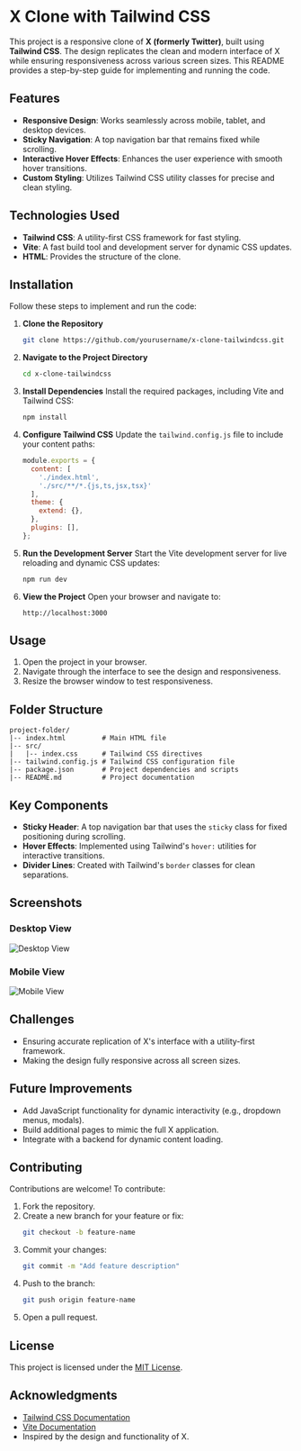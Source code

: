# X Clone with Tailwind CSS

This project is a responsive clone of **X (formerly Twitter)**, built using **Tailwind CSS**. The design replicates the clean and modern interface of X while ensuring responsiveness across various screen sizes. This README provides a step-by-step guide for implementing and running the code.

## Features

- **Responsive Design**: Works seamlessly across mobile, tablet, and desktop devices.
- **Sticky Navigation**: A top navigation bar that remains fixed while scrolling.
- **Interactive Hover Effects**: Enhances the user experience with smooth hover transitions.
- **Custom Styling**: Utilizes Tailwind CSS utility classes for precise and clean styling.

## Technologies Used

- **Tailwind CSS**: A utility-first CSS framework for fast styling.
- **Vite**: A fast build tool and development server for dynamic CSS updates.
- **HTML**: Provides the structure of the clone.

## Installation

Follow these steps to implement and run the code:

1. **Clone the Repository**
   ```bash
   git clone https://github.com/yourusername/x-clone-tailwindcss.git
   ```

2. **Navigate to the Project Directory**
   ```bash
   cd x-clone-tailwindcss
   ```

3. **Install Dependencies**
   Install the required packages, including Vite and Tailwind CSS:
   ```bash
   npm install
   ```

4. **Configure Tailwind CSS**
   Update the `tailwind.config.js` file to include your content paths:
   ```javascript
   module.exports = {
     content: [
       './index.html',
       './src/**/*.{js,ts,jsx,tsx}'
     ],
     theme: {
       extend: {},
     },
     plugins: [],
   };
   ```

5. **Run the Development Server**
   Start the Vite development server for live reloading and dynamic CSS updates:
   ```bash
   npm run dev
   ```

6. **View the Project**
   Open your browser and navigate to:
   ```
   http://localhost:3000
   ```

## Usage

1. Open the project in your browser.
2. Navigate through the interface to see the design and responsiveness.
3. Resize the browser window to test responsiveness.

## Folder Structure

```
project-folder/
|-- index.html         # Main HTML file
|-- src/
|   |-- index.css      # Tailwind CSS directives
|-- tailwind.config.js # Tailwind CSS configuration file
|-- package.json       # Project dependencies and scripts
|-- README.md          # Project documentation
```

## Key Components

- **Sticky Header**: A top navigation bar that uses the `sticky` class for fixed positioning during scrolling.
- **Hover Effects**: Implemented using Tailwind's `hover:` utilities for interactive transitions.
- **Divider Lines**: Created with Tailwind's `border` classes for clean separations.

## Screenshots

### Desktop View
![Desktop View](https://via.placeholder.com/800x400)

### Mobile View
![Mobile View](https://via.placeholder.com/400x800)

## Challenges

- Ensuring accurate replication of X's interface with a utility-first framework.
- Making the design fully responsive across all screen sizes.

## Future Improvements

- Add JavaScript functionality for dynamic interactivity (e.g., dropdown menus, modals).
- Build additional pages to mimic the full X application.
- Integrate with a backend for dynamic content loading.

## Contributing

Contributions are welcome! To contribute:

1. Fork the repository.
2. Create a new branch for your feature or fix:
   ```bash
   git checkout -b feature-name
   ```
3. Commit your changes:
   ```bash
   git commit -m "Add feature description"
   ```
4. Push to the branch:
   ```bash
   git push origin feature-name
   ```
5. Open a pull request.

## License

This project is licensed under the [MIT License](LICENSE).

## Acknowledgments

- [Tailwind CSS Documentation](https://tailwindcss.com/docs)
- [Vite Documentation](https://vitejs.dev/guide/)
- Inspired by the design and functionality of X.


